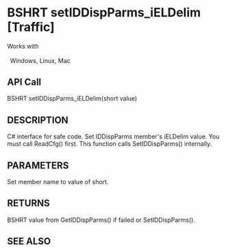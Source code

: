 # BSHRT setIDDispParms_iELDelim [Traffic]

Works with <p class="s1" style="padding-top: 2pt;padding-left: 5pt;text-indent: 0pt;text-align: left;"><a name="bookmark441">&zwnj;</a>Windows, Linux, Mac</p>

## API Call
BSHRT setIDDispParms_iELDelim(short value)
## DESCRIPTION
C# interface for safe code. Set IDDispParms member&#39;s iELDelim value. You must call ReadCfg() first. This function calls SetIDDispParms() internally.

## PARAMETERS
Set member name to value of short.

## RETURNS
BSHRT value from GetIDDispParms() if failed or SetIDDispParms().

## SEE ALSO

